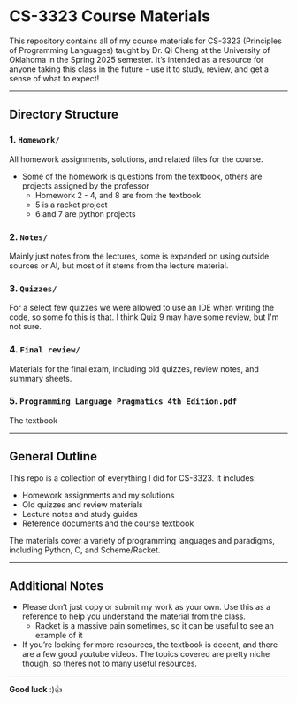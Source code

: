 # CS-3323 Course Materials

This repository contains all of my course materials for CS-3323 (Principles of Programming Languages) taught by Dr. Qi Cheng at the University of Oklahoma in the Spring 2025 semester. It’s intended as a resource for anyone taking this class in the future - use it to study, review, and get a sense of what to expect!

---

## Directory Structure

### 1. `Homework/`
All homework assignments, solutions, and related files for the course.
- Some of the homework is questions from the textbook, others are projects assigned by the professor
  - Homework 2 - 4, and 8 are from the textbook
  - 5 is a racket project
  - 6 and 7 are python projects

### 2. `Notes/`
Mainly just notes from the lectures, some is expanded on using outside sources or AI, but most of it stems from the lecture material.

### 3. `Quizzes/`
For a select few quizzes we were allowed to use an IDE when writing the code, so some fo this is that. I think Quiz 9 may have some review, but I'm not sure.

### 4. `Final review/`
Materials for the final exam, including old quizzes, review notes, and summary sheets.

### 5. `Programming Language Pragmatics 4th Edition.pdf`
The textbook

---

## General Outline

This repo is a collection of everything I did for CS-3323. It includes:
- Homework assignments and my solutions
- Old quizzes and review materials
- Lecture notes and study guides
- Reference documents and the course textbook

The materials cover a variety of programming languages and paradigms, including Python, C, and Scheme/Racket.

---

## Additional Notes

- Please don’t just copy or submit my work as your own. Use this as a reference to help you understand the material from the class.
  - Racket is a massive pain sometimes, so it can be useful to see an example of it
- If you’re looking for more resources, the textbook is decent, and there are a few good youtube videos. The topics covered are pretty niche though, so theres not to many useful resources.

---

**Good luck** :):thumbsup: